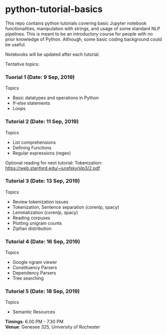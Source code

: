 # python-tutorial-basics
This repo contains python tutorials covering basic Jupyter notebook functionalities, manipulation with strings, and usage of some standard NLP pipelines. This is meant to be an introductory course for people with no prior knowledge of Python. Although, some basic coding background could be useful.  

Notebooks will be updated after each tutorial.

Tentative topics:

### Tuorial 1 (Date: 9 Sep, 2019)
Topics
- Basic datatypes and operations in Python
- If-else statements
- Loops 


### Tutorial 2 (Date: 11 Sep, 2019)
Topics

- List comprehensions
- Defining Functions
- Regular expressions (regex) 

Optional reading for next tutorial:
Tokenization: https://web.stanford.edu/~jurafsky/slp3/2.pdf

### Tutorial 3 (Date: 13 Sep, 2019)
Topics
- Review tokenization issues
- Tokenization, Sentence separation (corenlp, spacy)
- Lemmatization (corenlp, spacy)
- Reading corpuses
- Plotting unigram counts 
- Zipfian distribution   

### Tutorial 4 (Date: 16 Sep, 2019)
Topics
- Google ngram viewer
- Constituency Parsers
- Dependency Parsers
- Tree searching

### Tutorial 5 (Date: 18 Sep, 2019)
Topics
- Semantic Resources
  

**Timings**: 6.00 PM - 7.30 PM  
**Venue**: Genesee 325, University of Rochester
